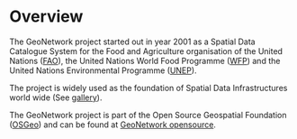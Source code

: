 # Overview

The GeoNetwork project started out in year 2001 as a Spatial Data Catalogue System for the Food and Agriculture organisation of the United Nations ([FAO](https://www.fao.org)), the United Nations World Food Programme ([WFP](https://www.wfp.org)) and the United Nations Environmental Programme ([UNEP](https://www.unep.org)).

The project is widely used as the foundation of Spatial Data Infrastructures world wide (See [gallery](../annexes/gallery/index.md)).

The GeoNetwork project is part of the Open Source Geospatial Foundation ([OSGeo](https://www.osgeo.org)) and can be found at [GeoNetwork opensource](https://geonetwork-opensource.org).
